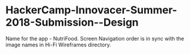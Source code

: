 # HackerCamp-Innovacer-Summer-2018-Submission--Design

Name for the app - NutriFood.
Screen Navigation order is in sync with the image names in Hi-Fi Wireframes directory.
